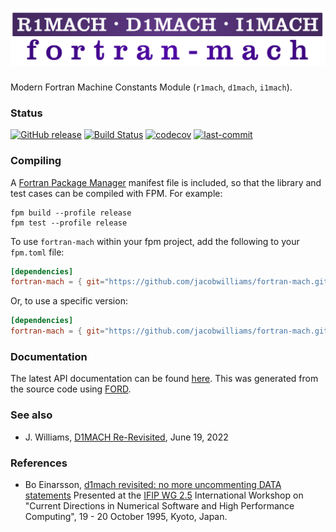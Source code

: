 ![fortran-mach](media/fortran-mach.png)
============

Modern Fortran Machine Constants Module (`r1mach`, `d1mach`, `i1mach`).

### Status

[![GitHub release](https://img.shields.io/github/release/jacobwilliams/fortran-mach.svg)](https://github.com/jacobwilliams/fortran-mach/releases/latest)
[![Build Status](https://github.com/jacobwilliams/fortran-mach/actions/workflows/CI.yml/badge.svg)](https://github.com/jacobwilliams/fortran-mach/actions)
[![codecov](https://codecov.io/gh/jacobwilliams/fortran-mach/branch/master/graph/badge.svg)](https://codecov.io/gh/jacobwilliams/fortran-mach)
[![last-commit](https://img.shields.io/github/last-commit/jacobwilliams/fortran-mach)](https://github.com/jacobwilliams/fortran-mach/commits/master)

### Compiling

A [Fortran Package Manager](https://github.com/fortran-lang/fpm) manifest file is included, so that the library and test cases can be compiled with FPM. For example:

```
fpm build --profile release
fpm test --profile release
```

To use `fortran-mach` within your fpm project, add the following to your `fpm.toml` file:
```toml
[dependencies]
fortran-mach = { git="https://github.com/jacobwilliams/fortran-mach.git" }
```

Or, to use a specific version:

```toml
[dependencies]
fortran-mach = { git="https://github.com/jacobwilliams/fortran-mach.git", tag = "0.1.0" }
```

### Documentation

The latest API documentation can be found [here](https://jacobwilliams.github.io/fortran-mach/). This was generated from the source code using [FORD](https://github.com/Fortran-FOSS-Programmers/ford).

### See also
 * J. Williams, [D1MACH Re-Revisited](https://degenerateconic.com/d1mach-re-revisited.html), June 19, 2022

### References

 * Bo Einarsson, [d1mach revisited: no more uncommenting DATA statements](https://wg25.taa.univie.ac.at/ifip/kyoto/workshop-info/proceedings/einarsson/d1mach.html) Presented at the [IFIP WG 2.5](https://wg25.taa.univie.ac.at) International Workshop on "Current Directions in Numerical Software and High Performance Computing", 19 - 20 October 1995, Kyoto, Japan.

